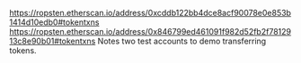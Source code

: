 https://ropsten.etherscan.io/address/0xcddb122bb4dce8acf90078e0e853b1414d10edb0#tokentxns
https://ropsten.etherscan.io/address/0x846799ed461091f982d52fb2f7812913c8e90b01#tokentxns
Notes two test accounts to demo transferring tokens.
